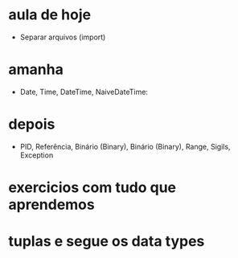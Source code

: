 # aula de hoje
- Separar arquivos (import)
# amanha
- Date, Time, DateTime, NaiveDateTime:
# depois
- PID, Referência, Binário (Binary), Binário (Binary), Range, Sigils, Exception
# exercicios com tudo que aprendemos
# tuplas e segue os data types

